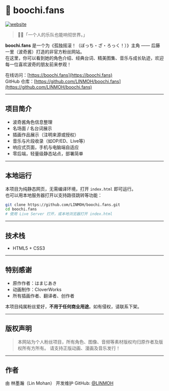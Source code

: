 # 🎸 boochi.fans

[![website](https://img.shields.io/badge/site-boochi.fans-ff69b4?logo=google-chrome)](https://boochi.fans)

> 🧍‍♀️「一个人的乐队也能响彻世界。」

**boochi.fans** 是一个为《孤独摇滚！（ぼっち・ざ・ろっく！）》主角 —— 后藤一里（波奇酱）打造的非官方粉丝网站。  
在这里，你可以看到她的角色介绍、经典台词、精美图集、音乐与成长轨迹，欢迎每一位喜欢波奇的朋友前来参观！

在线访问：[https://boochi.fans](https://boochi.fans)  
GitHub 仓库：[https://github.com/LINMOH/boochi.fans](https://github.com/LINMOH/boochi.fans)

---

## 项目简介

- 波奇酱角色信息整理
- 名场面 / 名台词展示
- 插画作品展示（注明来源或授权）
- 音乐与片段收录（如OP/ED、Live等）
- 响应式页面，手机与电脑端自适应
- 零后端，轻量级静态站点，部署简单

---

## 本地运行

本项目为纯静态网页，无需编译环境，打开 `index.html` 即可运行。  
也可以用本地服务器打开以支持路径跳转等功能：

```bash
git clone https://github.com/LINMOH/boochi.fans.git
cd boochi.fans
# 使用 Live Server 打开，或本地浏览器打开 index.html
````

---

## 技术栈

* HTML5 + CSS3

---

## 特别感谢

* 原作作者：はまじあき
* 动画制作：CloverWorks
* 所有插画作者、翻译者、创作者

本项目纯属粉丝爱好，**不用于任何商业用途**。如有侵权，请联系下架。

---

## 版权声明

> 本网站为个人粉丝项目，所有角色、图像、音频等素材版权均归原作者及版权所有方所有。
> 请支持正版动画、漫画及音乐发行！

---

## 作者

由 林墨瀚（Lin Mohan） 开发维护
GitHub: [@LINMOH](https://github.com/LINMOH)

